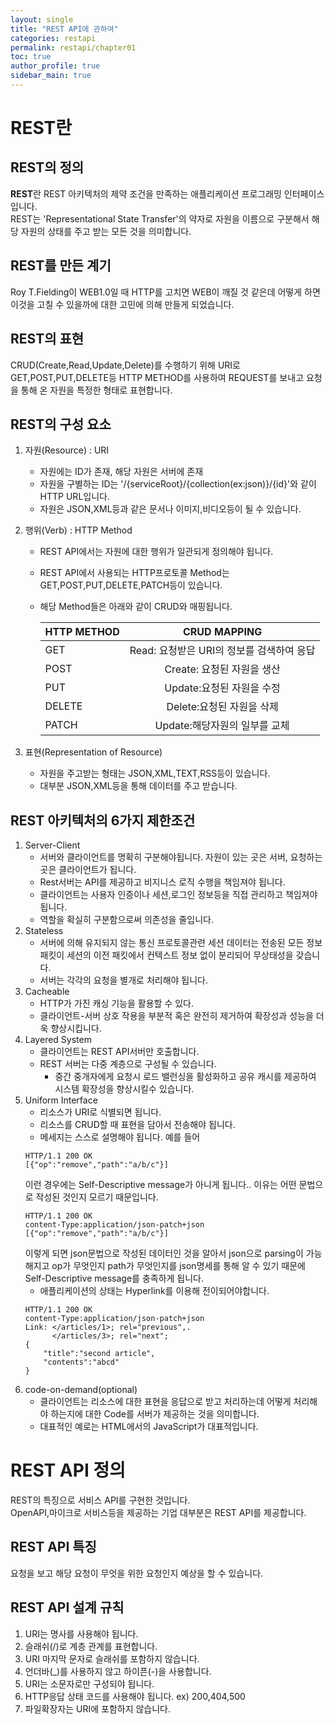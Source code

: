 ```yaml
---
layout: single
title: "REST API에 관하여"
categories: restapi
permalink: restapi/chapter01
toc: true
author_profile: true
sidebar_main: true
---
```


# REST란

## REST의 정의

**REST**란 REST 아키텍처의 제약 조건을 만족하는 애플리케이션 프로그래밍 인터페이스입니다.<br>
REST는 'Representational State Transfer'의 약자로 자원을 이름으로 구분해서 해당 자원의 상태를 주고 받는 모든 것을 의미합니다.

## REST를 만든 계기

Roy T.Fielding이 WEB1.0일 때 HTTP를 고치면 WEB이 깨질 것 같은데 어떻게 하면 이것을 고칠 수 있을까에 대한 고민에 의해 만들게 되었습니다.

## REST의 표현

CRUD(Create,Read,Update,Delete)를 수행하기 위해 URI로 GET,POST,PUT,DELETE등 HTTP METHOD를 사용하여 REQUEST를 보내고 요청을 통해 온 자원을 특정한 형태로 표현합니다.

## REST의 구성 요소

1. 자원(Resource) : URI
   - 자원에는 ID가 존재, 해당 자원은 서버에 존재
   - 자원을 구별하는 ID는 '/{serviceRoot}/{collection(ex:json)}/{id}'와 같이 HTTP URL입니다.
   - 자원은 JSON,XML등과 같은 문서나 이미지,비디오등이 될 수 있습니다.
2. 행위(Verb) : HTTP Method

   - REST API에서는 자원에 대한 행위가 일관되게 정의해야 됩니다.
   - REST API에서 사용되는 HTTP프로토콜 Method는 GET,POST,PUT,DELETE,PATCH등이 있습니다.
   - 해당 Method들은 아래와 같이 CRUD와 매핑됩니다.

     | HTTP METHOD |               CRUD MAPPING                |
     | :---------- | :---------------------------------------: |
     | GET         | Read: 요청받은 URI의 정보를 검색하여 응답 |
     | POST        |        Create: 요청된 자원을 생산         |
     | PUT         |         Update:요청된 자원을 수정         |
     | DELETE      |         Delete:요청된 자원을 삭제         |
     | PATCH       |       Update:해당자원의 일부를 교체       |

3. 표현(Representation of Resource)
   - 자원을 주고받는 형태는 JSON,XML,TEXT,RSS등이 있습니다.
   - 대부분 JSON,XML등을 통해 데이터를 주고 받습니다.

## REST 아키텍처의 6가지 제한조건

1. Server-Client
   - 서버와 클라이언트를 명확히 구분해야됩니다. 자원이 있는 곳은 서버, 요청하는 곳은 클라이언트가 됩니다.
   - Rest서버는 API를 제공하고 비지니스 로직 수행을 책임져야 됩니다.
   - 클라이언트는 사용자 인증이나 세션,로그인 정보등을 직접 관리하고 책임져야 됩니다.
   - 역할을 확실히 구분함으로써 의존성을 줄입니다.
2. Stateless
   - 서버에 의해 유지되지 않는 통신 프로토콜관련 세션 데이터는 전송된 모든 정보 패킷이 세션의 이전 패킷에서 컨텍스트 정보 없이 분리되어 무상태성을 갖습니다.
   - 서버는 각각의 요청을 별개로 처리해야 됩니다.
3. Cacheable
   - HTTP가 가진 캐싱 기능을 활용할 수 있다.
   - 클라이언트-서버 상호 작용을 부분적 혹은 완전히 제거하여 확장성과 성능을 더욱 향상시킵니다.
4. Layered System
   - 클라이언트는 REST API서버만 호출합니다.
   - REST 서버는 다중 계층으로 구성될 수 있습니다.
     - 중간 중개자에게 요청시 로드 밸런싱을 활성화하고 공유 캐시를 제공하여 시스템 확장성을 향상시킬수 있습니다.
5. Uniform Interface
   - 리소스가 URI로 식별되면 됩니다.
   - 리소스를 CRUD할 때 표현을 담아서 전송해야 됩니다.
   - 메세지는 스스로 설명해야 됩니다. 예를 들어
   ```
   HTTP/1.1 200 OK
   [{"op":"remove","path":"a/b/c"}]
   ```
   이런 경우에는 Self-Descriptive message가 아니게 됩니다..
   이유는 어떤 문법으로 작성된 것인지 모르기 때문입니다.
   ```
   HTTP/1.1 200 OK
   content-Type:application/json-patch+json
   [{"op":"remove","path":"a/b/c"}]
   ```
   이렇게 되면 json문법으로 작성된 데이터인 것을 알아서 json으로 parsing이 가능해지고 op가 무엇인지 path가 무엇인지를 json명세를 통해 알 수 있기 때문에 Self-Descriptive message를 충족하게 됩니다.
   - 애플리케이션의 상태는 Hyperlink를 이용해 전이되어야합니다.
   ```
   HTTP/1.1 200 OK
   content-Type:application/json-patch+json
   Link: </articles/1>; rel="previous",.
         </articles/3>; rel="next";
   {
       "title":"second article",
       "contents":"abcd"
   }
   ```
6. code-on-demand(optional)
   - 클라이언트는 리소스에 대한 표현을 응답으로 받고 처리하는데 어떻게 처리해야 하는지에 대한 Code를 서버가 제공하는 것을 의미합니다.
   - 대표적인 예로는 HTML에서의 JavaScript가 대표적입니다.

# REST API 정의

REST의 특징으로 서비스 API를 구현한 것입니다.<br>
OpenAPI,마이크로 서비스등을 제공하는 기업 대부분은 REST API를 제공합니다.

## REST API 특징

요청을 보고 해당 요청이 무엇을 위한 요청인지 예상을 할 수 있습니다.

## REST API 설계 규칙

1. URI는 명사를 사용해야 됩니다.
2. 슬래쉬(/)로 계층 관계를 표현합니다.
3. URI 마지막 문자로 슬래쉬를 포함하지 않습니다.
4. 언더바(\_)를 사용하지 않고 하이픈(-)을 사용합니다.
5. URI는 소문자로만 구성되야 됩니다.
6. HTTP응답 상태 코드를 사용해야 됩니다. ex) 200,404,500
7. 파일확장자는 URI에 포함하지 않습니다.
